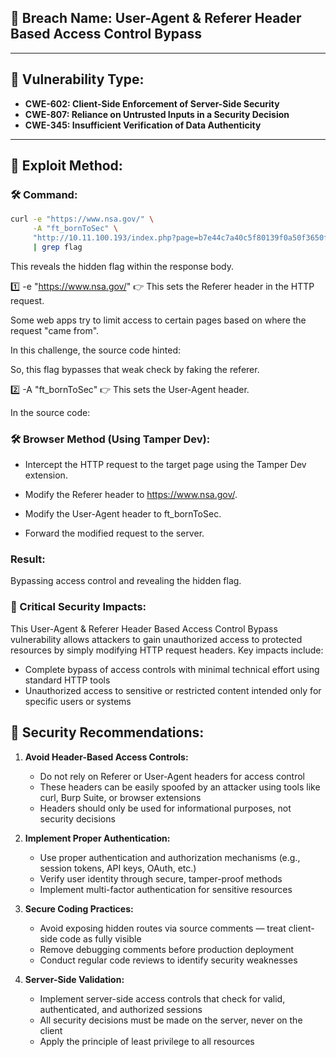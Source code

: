 
## 📌 Breach Name: **User-Agent & Referer Header Based Access Control Bypass**

---

## 📌 Vulnerability Type:
- **CWE-602: Client-Side Enforcement of Server-Side Security**
- **CWE-807: Reliance on Untrusted Inputs in a Security Decision**
- **CWE-345: Insufficient Verification of Data Authenticity**

---

## 📖 Exploit Method:
### 🛠️ Command:

```bash
curl -e "https://www.nsa.gov/" \
     -A "ft_bornToSec" \
     "http://10.11.100.193/index.php?page=b7e44c7a40c5f80139f0a50f3650fb2bd8d00b0d24667c4c2ca32c88e13b758f" \
     | grep flag
```

This reveals the hidden flag within the response body.

1️⃣  -e "https://www.nsa.gov/"
👉 This sets the Referer header in the HTTP request.

Some web apps try to limit access to certain pages based on where the request "came from".

In this challenge, the source code hinted:

<!--You must come from : "https://www.nsa.gov/".-->
So, this flag bypasses that weak check by faking the referer.

2️⃣  -A "ft_bornToSec"
👉 This sets the User-Agent header.

In the source code:
<!--Let's use this browser : "ft_bornToSec". It will help you a lot.-->

###   🛠️ Browser Method (Using Tamper Dev):
* Intercept the HTTP request to the target page using the Tamper Dev extension.

* Modify the Referer header to https://www.nsa.gov/.

* Modify the User-Agent header to ft_bornToSec.

* Forward the modified request to the server.

### Result:
Bypassing access control and revealing the hidden flag.

### 🔴 Critical Security Impacts:

This User-Agent & Referer Header Based Access Control Bypass vulnerability allows attackers to gain unauthorized access to protected resources by simply modifying HTTP request headers. Key impacts include:

- Complete bypass of access controls with minimal technical effort using standard HTTP tools
- Unauthorized access to sensitive or restricted content intended only for specific users or systems


## 📌 Security Recommendations:

1. **Avoid Header-Based Access Controls:**
   - Do not rely on Referer or User-Agent headers for access control
   - These headers can be easily spoofed by an attacker using tools like curl, Burp Suite, or browser extensions
   - Headers should only be used for informational purposes, not security decisions

2. **Implement Proper Authentication:**
   - Use proper authentication and authorization mechanisms (e.g., session tokens, API keys, OAuth, etc.)
   - Verify user identity through secure, tamper-proof methods
   - Implement multi-factor authentication for sensitive resources

3. **Secure Coding Practices:**
   - Avoid exposing hidden routes via source comments — treat client-side code as fully visible
   - Remove debugging comments before production deployment
   - Conduct regular code reviews to identify security weaknesses

4. **Server-Side Validation:**
   - Implement server-side access controls that check for valid, authenticated, and authorized sessions
   - All security decisions must be made on the server, never on the client
   - Apply the principle of least privilege to all resources